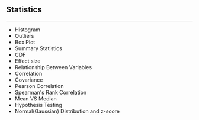 ## Statistics

---

- Histogram
- Outliers
- Box Plot
- Summary Statistics
- CDF
- Effect size
- Relationship Between Variables
- Correlation
- Covariance
- Pearson Correlation
- Spearman's Rank Correlation
- Mean VS Median
- Hypothesis Testing
- Normal(Gaussian) Distribution and z-score
